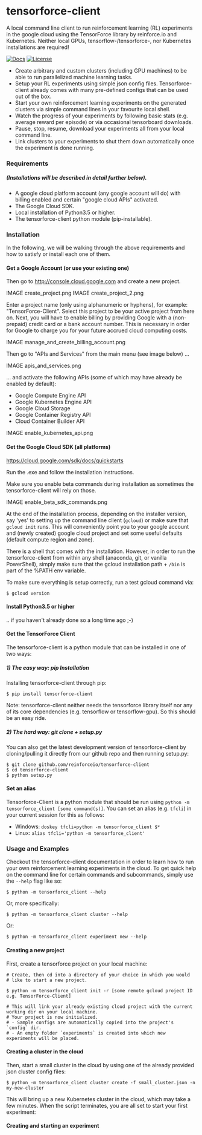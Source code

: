 # tensorforce-client
A local command line client to run reinforcement learning (RL)
experiments in the google cloud using the TensorForce library by
reinforce.io and Kubernetes.
Neither local GPUs, tensorflow-/tensorforce-, nor Kubernetes
installations are required!

[![Docs](https://readthedocs.org/projects/tensorforce/badge)](http://tensorforce-client.readthedocs.io/en/latest/)
[![License](https://img.shields.io/badge/license-Apache%202.0-blue.svg)](https://github.com/reinforceio/tensorforce-client/blob/master/LICENSE)


- Create arbitrary and custom clusters (including GPU machines) to
be able to run parallelized machine learning tasks.
- Setup your RL experiments using simple json config files.
Tensorforce-client already comes with many pre-defined configs that
can be used out of the box.
- Start your own reinforcement learning experiments on the generated
clusters via simple command lines in your favourite local shell.
- Watch the progress of your experiments by following basic stats
(e.g. average reward per episode) or via occasional tensorboard
downloads.
- Pause, stop, resume, download your experiments all from your
local command line.
- Link clusters to your experiments to shut them down automatically
once the experiment is done running.


### Requirements

##### (Installations will be described in detail further below).

- A google cloud platform account (any google account will do) with
billing enabled and certain "google cloud APIs" activated.
- The Google Cloud SDK.
- Local installation of Python3.5 or higher.
- The tensorforce-client python module (pip-installable).


### Installation

In the following, we will be walking through the above requirements
and how to satisfy or install each one of them.

#### Get a Google Account (or use your existing one)

Then go to http://console.cloud.google.com and create a new project.

IMAGE create_project.png
IMAGE create_project_2.png

Enter a project name (only using alphanumeric or hyphens), for example:
"TensorForce-Client". Select this project to be your active project
from here on.
Next, you will have to enable billing by providing Google with a
(non-prepaid) credit card or a bank account number. This is necessary
in order for Google to charge you for your future accrued
cloud computing costs.

IMAGE manage_and_create_billing_account.png

Then go to "APIs and Services" from the main menu (see image below) ...

IMAGE apis_and_services.png

... and activate the following APIs (some of which may have
already be enabled by default):
- Google Compute Engine API
- Google Kubernetes Engine API
- Google Cloud Storage
- Google Container Registry API
- Cloud Container Builder API

IMAGE enable_kubernetes_api.png


#### Get the Google Cloud SDK (all platforms)

https://cloud.google.com/sdk/docs/quickstarts

Run the .exe and follow the installation instructions.

Make sure you enable beta commands during installation as sometimes
the tensorforce-client will rely on those.

IMAGE enable_beta_sdk_commands.png

At the end of the installation process, depending on the installer
version, say 'yes' to setting up the
command line client (`gcloud`) or make sure that `gcloud init`
runs. This will conveniently point you to your google account
and (newly created) google cloud project and set some useful defaults
(default compute region and zone).

There is a shell that comes with the installation. However, in order
to run the tensorforce-client from within any shell (anaconda, git,
or vanilla PowerShell), simply make sure that the gcloud
installation path + `/bin` is part of the %PATH env variable.

To make sure everything is setup correctly, run a test gcloud
command via:

```
$ gcloud version
```


#### Install Python3.5 or higher

.. if you haven't already done so a long time ago ;-)


#### Get the TensorForce Client

The tensorforce-client is a python module that can be installed in
one of two ways:

##### 1) The easy way: pip Installation

Installing tensorforce-client through pip:

```
$ pip install tensorforce-client
```

Note: tensorforce-client neither needs the tensorforce library itself
nor any of its core dependencies (e.g. tensorflow or tensorflow-gpu).
So this should be an easy ride.


##### 2) The hard way: git clone + setup.py

You can also get the latest development version of tensorforce-client
by cloning/pulling it directly from our github repo and then
running setup.py:

```
$ git clone github.com/reinforceio/tensorforce-client
$ cd tensorforce-client
$ python setup.py
```


#### Set an alias

Tensorforce-Client is a python module that should be run using
`python -m tensorforce_client [some command(s)]`.
You can set an alias (e.g. `tfcli`) in your current session
for this as follows:
- Windows: `doskey tfcli=python -m tensorforce_client $*`
- Linux: `alias tfcli='python -m tensorforce_client'`



### Usage and Examples

Checkout the tensorforce-client documentation in order to
learn how to run your own reinforcement learning
experiments in the cloud. To get quick help on the command line
for certain commands and subcommands, simply use the `--help` flag
like so:

```
$ python -m tensorforce_client --help
```

Or, more specifically:

```
$ python -m tensorforce_client cluster --help
```

Or:

```
$ python -m tensorforce_client experiment new --help
```


#### Creating a new project

First, create a tensorforce project on your local machine:

```
# Create, then cd into a directory of your choice in which you would
# like to start a new project.

$ python -m tensorforce_client init -r [some remote gcloud project ID e.g. TensorForce-Client]

# This will link your already existing cloud project with the current working dir on your local machine.
# Your project is now initialized.
# - Sample configs are automatically copied into the project's `config` dir.
# - An empty folder `experiments` is created into which new experiments will be placed.
```


#### Creating a cluster in the cloud

Then, start a small cluster in the cloud by using one of the already
provided json cluster config files:

```
$ python -m tensorforce_client cluster create -f small_cluster.json -n my-new-cluster
```

This will bring up a new Kubernetes cluster in the cloud, which may take
a few minutes. When the script terminates, you are all set to start your
first experiment:

#### Creating and starting an experiment



